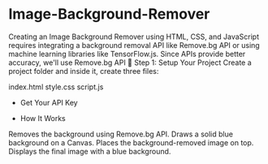 # Image-Background-Remover
Creating an Image Background Remover using HTML, CSS, and JavaScript requires integrating a background removal API like Remove.bg API or using machine learning libraries like TensorFlow.js. Since APIs provide better accuracy, we'll use Remove.bg API
🔹 Step 1: Setup Your Project
Create a project folder and inside it, create three files:

index.html
style.css
script.js
* Get Your API Key

* How It Works

  
Removes the background using Remove.bg API.
Draws a solid blue background on a Canvas.
Places the background-removed image on top.
Displays the final image with a blue background.
